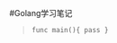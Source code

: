 #Golang学习笔记
>[第三天]: https://github.com/Golangcoder/golangNote/tree/master/3rd
>
>`func main(){
  pass
  }`
  
